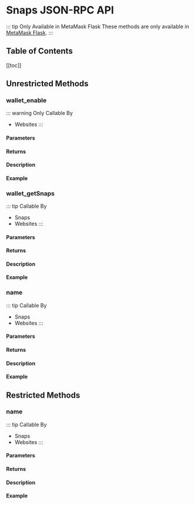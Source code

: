 # Snaps JSON-RPC API

::: tip Only Available in MetaMask Flask
These methods are only available in [MetaMask Flask](https://chrome.google.com/webstore/detail/metamask-flask-developmen/ljfoeinjpaedjfecbmggjgodbgkmjkjk).
:::

## Table of Contents

[[toc]]

## Unrestricted Methods

### wallet_enable

::: warning Only Callable By

- Websites
  :::

#### Parameters

#### Returns

#### Description

#### Example

### wallet_getSnaps

::: tip Callable By

- Snaps
- Websites
  :::

#### Parameters

#### Returns

#### Description

#### Example

### name

::: tip Callable By

- Snaps
- Websites
  :::

#### Parameters

#### Returns

#### Description

#### Example

## Restricted Methods

### name

::: tip Callable By

- Snaps
- Websites
  :::

#### Parameters

#### Returns

#### Description

#### Example
